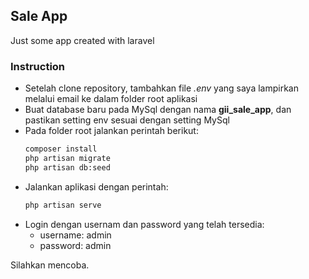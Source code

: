 ## Sale App

Just some app created with laravel

### Instruction

- Setelah clone repository, tambahkan file *.env* yang saya lampirkan melalui email ke dalam folder root aplikasi
- Buat database baru pada MySql dengan nama **gii_sale_app**, dan pastikan setting env sesuai dengan setting MySql
- Pada folder root jalankan perintah berikut:
  ```bash
  composer install
  php artisan migrate
  php artisan db:seed
  ```
- Jalankan aplikasi dengan perintah:
  ```bash
  php artisan serve
  ```
- Login dengan usernam dan password yang telah tersedia:
  - username: admin
  - password: admin

Silahkan mencoba.